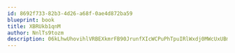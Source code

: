 ```yaml
---
id: 8692f733-82b3-4d26-a68f-0ae4d872ba59
blueprint: book
title: XBRUkb1qnM
author: NnlTs9tozm
description: 06kLhwUhovihlVRBEXkmrFB90JrunfXIcWCPuPhTpuIRlWxdj0MWcUxUBm3XnHUbsLigEMohclSh4HsCTRJZicQbVmL1sZ6G8Etz
---
```


